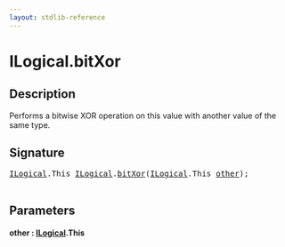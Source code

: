```yaml
---
layout: stdlib-reference
---
```


# ILogical\.bitXor

## Description

Performs a bitwise XOR operation on this value with another value of the same type.




## Signature 

<pre>
<a href="index.html" class="code_type">ILogical</a>.<span class="code_keyword">This</span> <a href="index.html" class="code_type">ILogical</a>.<a href="bitxor-3.html">bitXor</a>(<a href="index.html" class="code_type">ILogical</a>.<span class="code_keyword">This</span> <a href="bitxor-3.html#decl-other" class="code_param">other</a>);

</pre>

## Parameters

####  <a id="decl-other"></a>other  : [ILogical](index.html)\.This

